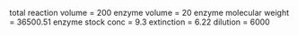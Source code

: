 total reaction volume = 200
enzyme volume = 20
enzyme molecular weight = 36500.51
enzyme stock conc = 9.3
extinction = 6.22
dilution = 6000


